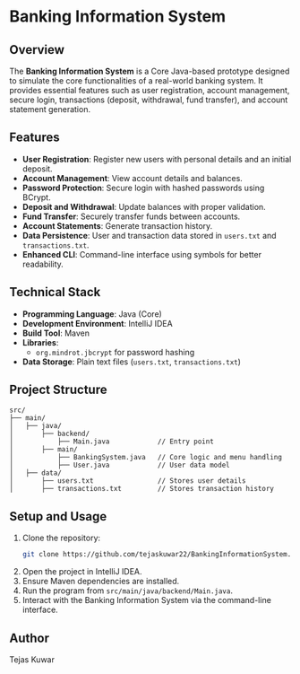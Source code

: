 # Banking Information System

## Overview
The **Banking Information System** is a Core Java-based prototype designed to simulate the core functionalities of a real-world banking system. It provides essential features such as user registration, account management, secure login, transactions (deposit, withdrawal, fund transfer), and account statement generation.

## Features
- **User Registration**: Register new users with personal details and an initial deposit.
- **Account Management**: View account details and balances.
- **Password Protection**: Secure login with hashed passwords using BCrypt.
- **Deposit and Withdrawal**: Update balances with proper validation.
- **Fund Transfer**: Securely transfer funds between accounts.
- **Account Statements**: Generate transaction history.
- **Data Persistence**: User and transaction data stored in `users.txt` and `transactions.txt`.
- **Enhanced CLI**: Command-line interface using symbols for better readability.

## Technical Stack
- **Programming Language**: Java (Core)
- **Development Environment**: IntelliJ IDEA
- **Build Tool**: Maven
- **Libraries**:
    - `org.mindrot.jbcrypt` for password hashing
- **Data Storage**: Plain text files (`users.txt`, `transactions.txt`)

## Project Structure
```
src/
├── main/
│   ├── java/
│       ├── backend/
│           ├── Main.java            // Entry point
│       ├── main/
│           ├── BankingSystem.java   // Core logic and menu handling
│           ├── User.java            // User data model
│   ├── data/
│       ├── users.txt                // Stores user details
│       ├── transactions.txt         // Stores transaction history
```

## Setup and Usage
1. Clone the repository:
   ```bash
   git clone https://github.com/tejaskuwar22/BankingInformationSystem.git
   ```
2. Open the project in IntelliJ IDEA.
3. Ensure Maven dependencies are installed.
4. Run the program from `src/main/java/backend/Main.java`.
5. Interact with the Banking Information System via the command-line interface.


## Author
Tejas Kuwar
